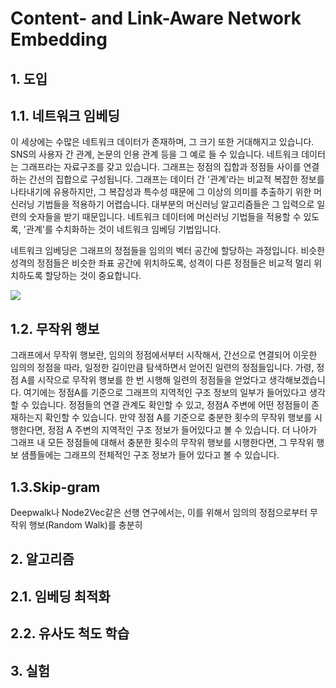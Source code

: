 # Content- and Link-Aware Network Embedding

## 1. 도입
## 1.1. 네트워크 임베딩
   이 세상에는 수많은 네트워크 데이터가 존재하며, 그 크기 또한 거대해지고 있습니다.
   SNS의 사용자 간 관계, 논문의 인용 관계 등을 그 예로 들 수 있습니다.
   네트워크 데이터는 그래프라는 자료구조를 갖고 있습니다.
   그래프는 정점의 집합과 정점들 사이를 연결하는 간선의 집합으로 구성됩니다.
   그래프는 데이터 간 '관계'라는 비교적 복잡한 정보를 나타내기에 유용하지만, 그 복잡성과 특수성 때문에 그 이상의 의미를 추출하기 위한 머신러닝 기법들을 적용하기 어렵습니다.
   대부분의 머신러닝 알고리즘들은 그 입력으로 일련의 숫자들을 받기 때문입니다.
   네트워크 데이터에 머신러닝 기법들을 적용할 수 있도록, '관계'를  수치화하는 것이 네트워크 임베딩 기법입니다.

   네트워크 임베딩은 그래프의 정점들을 임의의 벡터 공간에 할당하는 과정입니다. 비슷한 성격의 정점들은 비슷한 좌표 공간에 위치하도록, 성격이 다른 정점들은 비교적 멀리 위치하도록 할당하는 것이 중요합니다.
   
   <img src="https://1.bp.blogspot.com/-hx5DlfIn7xk/XRJlD47Mv6I/AAAAAAAAEO4/o9ztIaCTz7Ie2eVEczhyGuciQPxV7JKFACLcBGAs/s640/Screenshot%2B2019-06-25%2Bat%2B11.11.05%2BAM.png">


## 1.2. 무작위 행보
   그래프에서 무작위 행보란, 임의의 정점에서부터 시작해서, 간선으로 연결되어 이웃한 임의의 정점을 따라, 일정한 길이만큼 탐색하면서 얻어진 일련의 정점들입니다.
   가령, 정점 A를 시작으로 무작위 행보를 한 번 시행해 일련의 정점들을 얻었다고 생각해보겠습니다.
   여기에는 정점A를 기준으로 그래프의 지역적인 구조 정보의 일부가 들어있다고 생각할 수 있습니다.
   정점들의 연결 관계도 확인할 수 있고, 정점A 주변에 어떤 정점들이 존재하는지 확인할 수 있습니다.
   만약 정점 A를 기준으로 충분한 횟수의 무작위 행보를 시행한다면, 정점 A 주변의 지역적인 구조 정보가 들어있다고 볼 수 있습니다.
   더 나아가 그래프 내 모든 정점들에 대해서 충분한 횟수의 무작위 행보를 시행한다면, 그 무작위 행보 샘플들에는 그래프의 전체적인 구조 정보가 들어 있다고 볼 수 있습니다.
   
## 1.3.Skip-gram
   Deepwalk나 Node2Vec같은 선행 연구에서는, 이를 위해서 임의의 정점으로부터 무작위 행보(Random Walk)를 충분히

   

## 2. 알고리즘
## 2.1. 임베딩 최적화
## 2.2. 유사도 척도 학습
## 3. 실험
